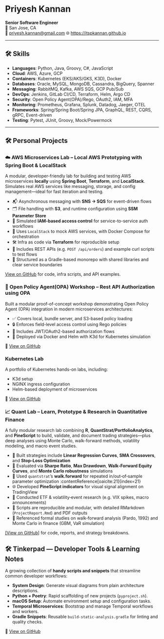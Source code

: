 # Priyesh Kannan

**Senior Software Engineer**  
📍 San Jose, CA  
📧 priyesh.kannan@gmail.com
🌐 https://itspkannan.github.io

---

## 🛠 Skills

- **Languages**: Python, Java, Groovy, C#, JavaScript  
- **Cloud**: AWS, Azure, GCP  
- **Containers**: Kubernetes (EKS/AKS/GKS, K3D), Docker  
- **Databases**: Oracle, MySQL, MongoDB, Cassandra, BigQuery, Spanner  
- **Messaging**: RabbitMQ, Kafka, AWS SQS, GCP Pub/Sub  
- **DevOps**: Jenkins, GitLab CI/CD, Terraform, Helm, Argo CD  
- **Security**: Open Policy Agent(OPA)/Rego, OAuth2, IAM, MFA  
- **Monitoring**: Prometheus, Grafana, Splunk, Datadog, Jaeger, OTEL  
- **Frameworks**: Spring/Spring Boot/Spring JPA, GraphQL, REST, CQRS, gRPC, Event-driven  
- **Testing**: Pytest, JUnit, Groovy, Mock/Powermock

--- 

## 🛠️ Personal Projects

### ☁️ AWS Microservices Lab – Local AWS Prototyping with Spring Boot & LocalStack

A modular, developer-friendly lab for building and testing AWS microservices **locally** using **Spring Boot**, **Terraform**, and **LocalStack**. Simulates real AWS services like messaging, storage, and config management—ideal for fast iteration and testing.

* 📬 Asynchronous messaging with **SNS → SQS** for event-driven flows
* 🗂️ File handling with **S3**, and runtime configuration using **SSM Parameter Store**
* 🔐 Simulated **IAM-based access control** for service-to-service auth workflows
* 🧪 Uses `LocalStack` to mock AWS services, with Docker Compose for orchestration
* 🛠️ Infra as code via **Terraform** for reproducible setup
* 🧰 Includes REST APIs (e.g. `POST /api/orders`) and example curl scripts to test flows
* 📁 Structured as a Gradle-based monorepo with shared libraries and clear service boundaries

[View on GitHub](https://github.com/itspkannan/aws-microservices-workshop-localstack) for code, infra scripts, and API examples.

### 🔐 Open Policy Agent(OPA) Workshop – Rest API Authorization using OPA

Built a modular proof-of-concept workshop demonstrating Open Policy Agent (OPA) integration in modern microservices architectures:

- ✅ Covers local, bundle server, and S3-based policy loading
- 🔒 Enforces field-level access control using Rego policies
- 🧪 Includes JWT/OAuth2-based authorization flows
- 🚀 Deployed via Docker and Helm with K3d for Kubernetes simulation

🔗 [View on GitHub](https://github.com/itspkannan/OPA-Workshop)

### Kubernetes Lab

A portfolio of Kubernetes hands-on labs, including:
- K3d setup
- NGINX ingress configuration
- Helm-based deployment of microservices

🔗 [View on GitHub](https://github.com/itspkannan/kubernetes_lab)

### 📈 Quant Lab – Learn, Prototype & Research in Quantitative Finance

A fully modular research lab combining **R**, **QuantStrat/PortfolioAnalytics**, and **PineScript** to build, validate, and document trading strategies—plus deep analyses using Monte Carlo, walk-forward methods, volatility modeling, and macro event studies.

- 🔁 Built strategies include **Linear Regression Curves**, **SMA Crossovers**, and **Stop‑Loss Optimization**  
- 🎯 Evaluated via **Sharpe Ratio**, **Max Drawdown**, **Walk‑Forward Equity Curves**, and **Monte Carlo robustness** simulations  
- 🧪 Used `quantstrat`’s **walk.forward** for repeated in/out‑of‑sample parameter optimization :contentReference[oaicite:21]{index=21}  
- 🌐 Developed **PineScript indicators** for visual signal alignment on TradingView  
- 🧠 Conducted ETF & volatility‑event research (e.g. VIX spikes, macro announcements)  
- 📁 Scripts are reproducible and modular, with detailed RMarkdown (`ProjectReport.Rmd`) and PDF outputs  
- 📖 Referenced formal studies on walk‑forward analysis (Pardo, 1992) and Monte Carlo in finance (GBM, VaR simulation)


[[View on GitHub]](https://github.com/itspkannan/quant-lab) for code, reports, and strategy breakdowns.


## 🛠️ Tinkerpad — Developer Tools & Learning Notes 

A growing collection of **handy scripts and snippets** that streamline common developer workflows:

* **System Design**: Generate visual diagrams from plain architecture descriptions.
* **Python + Poetry**: Rapid scaffolding of new projects (`pyproject.sh`).
* **macOS Setup**: Automate environment setup and configuration tasks.
* **Temporal Microservices**: Bootstrap and manage Temporal workflows and workers.
* **Gradle Snippets**: Reusable `build-static-analysis.gradle` for linting and quality checks.

🔗 [View on GitHub](https://github.com/itspkannan/tinkerpad)
